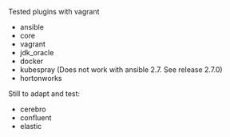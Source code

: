 

Tested plugins with vagrant
- ansible
- core
- vagrant
- jdk_oracle
- docker
- kubespray (Does not work with ansible 2.7. See release 2.7.0)
- hortonworks

Still to adapt and test:
- cerebro
- confluent
- elastic

